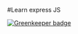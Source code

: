 #Learn express JS

[![Greenkeeper badge](https://badges.greenkeeper.io/fabilqis/expressjs.svg)](https://greenkeeper.io/)
